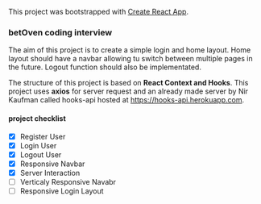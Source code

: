 This project was bootstrapped with [Create React App](https://github.com/facebook/create-react-app).

### betOven coding interview
The aim of this project is to create a simple login and home layout. Home layout should have a navbar allowing tu switch between multiple pages in the future. Logout function should also be implementated.

The structure of this project is based on **React Context and Hooks**.
This project uses **axios** for server request and an already made server by Nir Kaufman called hooks-api hosted at https://hooks-api.herokuapp.com.

#### project checklist
- [x] Register User
- [x] Login User
- [x] Logout User
- [x] Responsive Navbar
- [x] Server Interaction
- [ ] Verticaly Responsive Navabr
- [ ] Responsive Login Layout